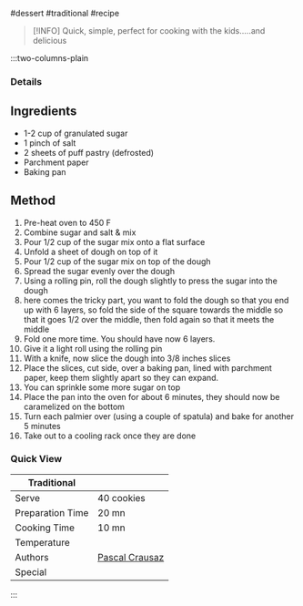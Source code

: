 #dessert #traditional #recipe

> [!INFO]
> Quick, simple, perfect for cooking with the kids.....and delicious

:::two-columns-plain

### Details
## Ingredients

- 1-2 cup of granulated sugar
- 1 pinch of salt
- 2 sheets of puff pastry (defrosted)
- Parchment paper
- Baking pan


## Method

1. Pre-heat oven to 450 F
2. Combine sugar and salt & mix
3. Pour 1/2 cup of the sugar mix onto a flat surface
4. Unfold a sheet of dough on top of it
5. Pour 1/2 cup of the sugar mix on top of the dough
6. Spread the sugar evenly over the dough
7. Using a rolling pin, roll the dough slightly to press the sugar into the dough
8. here comes the tricky part, you want to fold the dough so that you end up with 6 layers, so fold the side of the square towards the middle so that it goes 1/2 over the middle, then fold again so that it meets the middle
9. Fold one more time. You should have now 6 layers.
10. Give it a light roll using the rolling pin
11. With a knife, now slice the dough into 3/8 inches slices
12. Place the slices, cut side, over a baking pan, lined with parchment paper, keep them slightly apart so they can expand.
13. You can sprinkle some more sugar on top
14. Place the pan into the oven for about 6 minutes, they should now be caramelized on the bottom
15. Turn each palmier over (using a couple of spatula) and bake for another 5 minutes
16. Take out to a cooling rack once they are done


### Quick View
| Traditional      |                                                |
| ---------------- | ---------------------------------------------- |
| Serve            | 40 cookies                                     |
| Preparation Time | 20 mn                                          |
| Cooking Time     | 10 mn                                          |
| Temperature      |                                                |
| Authors          | [Pascal Crausaz](mailto:pascal@askpascal.com)  |
| Special          |                                                |

:::

